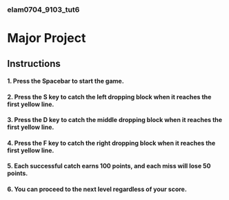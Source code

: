 ### elam0704_9103_tut6
# Major Project

## Instructions
#### 1.  Press the Spacebar to start the game.
#### 2.	Press the S key to catch the left dropping block when it reaches the first yellow line.
#### 3.	Press the D key to catch the middle dropping block when it reaches the first yellow line.
#### 4.	Press the F key to catch the right dropping block when it reaches the first yellow line.
#### 5.	Each successful catch earns 100 points, and each miss will lose 50 points.
#### 6.	You can proceed to the next level regardless of your score.
